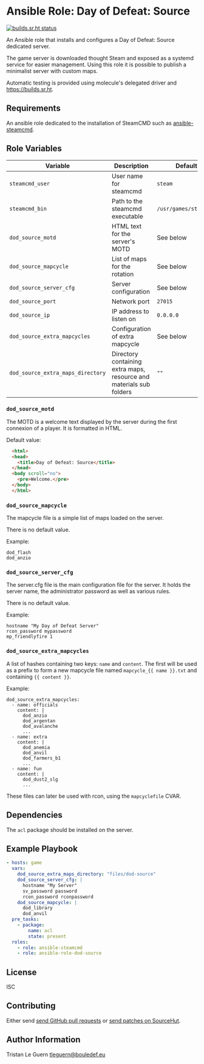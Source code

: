# Ansible Role: Day of Defeat: Source

[![builds.sr.ht status](https://builds.sr.ht/~tleguern/ansible-role-dod-source.svg)](https://builds.sr.ht/~tleguern/ansible-role-dod-source?)

An Ansible role that installs and configures a Day of Defeat: Source dedicated server.

The game server is downloaded thought Steam and exposed as a systemd service for easier management.
Using this role it is possible to publish a minimalist server with custom maps.

Automatic testing is provided using molecule's delegated driver and <https://builds.sr.ht>.

## Requirements

An ansible role dedicated to the installation of SteamCMD such as [ansible-steamcmd](https://github.com/tleguern/ansible-steamcmd).

## Role Variables

| Variable | Description | Default |
|----------|-------------|---------|
| `steamcmd_user` | User name for steamcmd | `steam` |
| `steamcmd_bin` | Path to the steamcmd executable | `/usr/games/steamcmd` |
| `dod_source_motd` | HTML text for the server's MOTD | See below |
| `dod_source_mapcycle` | List of maps for the rotation | See below |
| `dod_source_server_cfg` | Server configuration | See below |
| `dod_source_port` | Network port | `27015` |
| `dod_source_ip` | IP address to listen on | `0.0.0.0` |
| `dod_source_extra_mapcycles` | Configuration of extra mapcycle | See below |
| `dod_source_extra_maps_directory` | Directory containing extra maps, resource and materials sub folders | `""` |

### `dod_source_motd`

The MOTD is a welcome text displayed by the server during the first connexion of a player.
It is formatted in HTML.

Default value:

```html
  <html>
  <head>
    <title>Day of Defeat: Source</title>
  </head>
  <body scroll="no">
    <pre>Welcome.</pre>
  </body>
  </html>
```

### `dod_source_mapcycle`

The mapcycle file is a simple list of maps loaded on the server.

There is no default value.

Example:

```
dod_flash
dod_anzio
```

### `dod_source_server_cfg`

The server.cfg file is the main configuration file for the server.
It holds the server name, the administrator password as well as various rules.

There is no default value.

Example:

```
hostname "My Day of Defeat Server"
rcon_password mypassword
mp_friendlyfire 1
```

### `dod_source_extra_mapcycles`

A list of hashes containing two keys: `name` and `content`.
The first will be used as a prefix to form a new mapcycle file named `mapcycle_{{ name }}.txt` and containing `{{ content }}`.

Example:

```
dod_source_extra_mapcycles:
  - name: officials
    content: |
      dod_anzio
      dod_argentan
      dod_avalanche
      ...
  - name: extra
    content: |
      dod_anemia
      dod_anvil
      dod_farmers_b1
      ...
  - name: fun
    content: |
      dod_dust2_slg
      ...
```

These files can later be used with rcon, using the `mapcyclefile` CVAR.

## Dependencies

The `acl` package should be installed on the server.

## Example Playbook

```yaml
- hosts: game
  vars:
    dod_source_extra_maps_directory: "files/dod-source"
    dod_source_server_cfg: |
      hostname "My Server"
      sv_password password
      rcon_password rconpassword
    dod_source_mapcycle: |
      dod_library
      dod_anvil
  pre_tasks:
    - package:
        name: acl
        state: present
  roles:
    - role: ansible-steamcmd
    - role: ansible-role-dod-source
```

## License

ISC

## Contributing

Either send [send GitHub pull requests](https://github.com/tleguern/ansible-role-dod-source) or [send patches on SourceHut](https://lists.sr.ht/~tleguern/misc).

## Author Information

Tristan Le Guern <tleguern@bouledef.eu>
